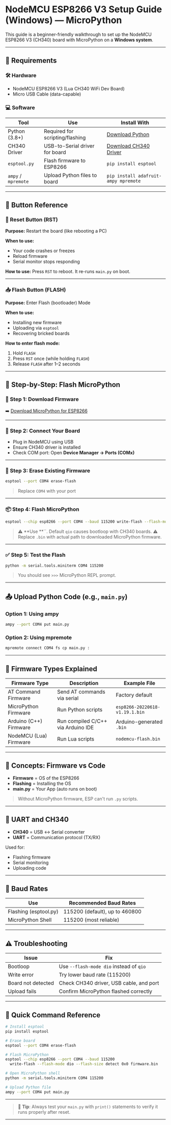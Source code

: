 # NodeMCU ESP8266 V3 Setup Guide (Windows) — MicroPython

This guide is a beginner-friendly walkthrough to set up the NodeMCU ESP8266 V3 (CH340) board with MicroPython on a **Windows system**.

---

## 🔧 Requirements

### 🛠️ Hardware

- NodeMCU ESP8266 V3 (Lua CH340 WiFi Dev Board)
- Micro USB Cable (data-capable)

### 💻 Software

| Tool                | Use                             | Install With                                                  |
| ------------------- | ------------------------------- | ------------------------------------------------------------- |
| Python (3.8+)       | Required for scripting/flashing | [Download Python](https://www.python.org/downloads/)          |
| CH340 Driver        | USB-to-Serial driver for board  | [Download CH340 Driver](https://sparks.gogo.co.nz/ch340.html) |
| `esptool.py`        | Flash firmware to ESP8266       | `pip install esptool`                                         |
| `ampy` / `mpremote` | Upload Python files to board    | `pip install adafruit-ampy mpremote`                          |

---

## 🧠 Button Reference

### 🔁 Reset Button (RST)

**Purpose:** Restart the board (like rebooting a PC)

**When to use:**

- Your code crashes or freezes
- Reload firmware
- Serial monitor stops responding

**How to use:** Press `RST` to reboot. It re-runs `main.py` on boot.

---

### 📥 Flash Button (FLASH)

**Purpose:** Enter Flash (bootloader) Mode

**When to use:**

- Installing new firmware
- Uploading via `esptool`
- Recovering bricked boards

**How to enter flash mode:**

1. Hold `FLASH`
2. Press `RST` once (while holding `FLASH`)
3. Release `FLASH` after 1–2 seconds

---

## 🚀 Step-by-Step: Flash MicroPython

### 🔽 Step 1: Download Firmware

➡️ [Download MicroPython for ESP8266](https://micropython.org/download/esp8266/)

---

### 🔌 Step 2: Connect Your Board

- Plug in NodeMCU using USB
- Ensure CH340 driver is installed
- Check COM port: Open **Device Manager → Ports (COMx)**

---

### 🧹 Step 3: Erase Existing Firmware

```bash
esptool --port COM4 erase-flash
```

> Replace `COM4` with your port

---

### 📦 Step 4: Flash MicroPython

```bash
esptool --chip esp8266 --port COM4 --baud 115200 write-flash --flash-mode dio --flash-size detect 0x0 "path/to/ESP8266_GENERIC-20250415-v1.25.0.bin"
```

> ⚠️ **Use **``. Default `qio` causes bootloop with CH340 boards. ⚠️ Replace `.bin` with actual path to downloaded MicroPython firmware.

---

### ✅ Step 5: Test the Flash

```bash
python -m serial.tools.miniterm COM4 115200
```

> You should see `>>>` MicroPython REPL prompt.

---

## 📤 Upload Python Code (e.g., `main.py`)

### Option 1: Using ampy

```bash
ampy --port COM4 put main.py
```

### Option 2: Using mpremote

```bash
mpremote connect COM4 fs cp main.py :
```

---

## 🧾 Firmware Types Explained

| Firmware Type          | Description                        | Example File                   |
| ---------------------- | ---------------------------------- | ------------------------------ |
| AT Command Firmware    | Send AT commands via serial        | Factory default                |
| MicroPython Firmware   | Run Python scripts                 | `esp8266-20220618-v1.19.1.bin` |
| Arduino (C++) Firmware | Run compiled C/C++ via Arduino IDE | Arduino-generated `.bin`       |
| NodeMCU (Lua) Firmware | Run Lua scripts                    | `nodemcu-flash.bin`            |

---

## 🧠 Concepts: Firmware vs Code

- **Firmware** = OS of the ESP8266
- **Flashing** = Installing the OS
- **main.py** = Your App (auto runs on boot)

> Without MicroPython firmware, ESP can't run `.py` scripts.

---

## 🔌 UART and CH340

- **CH340** = USB ↔ Serial converter
- **UART** = Communication protocol (TX/RX)

Used for:

- Flashing firmware
- Serial monitoring
- Uploading code

---

## 🔁 Baud Rates

| Use                   | Recommended Baud Rates         |
| --------------------- | ------------------------------ |
| Flashing (esptool.py) | 115200 (default), up to 460800 |
| MicroPython Shell     | 115200 (most reliable)         |

---

## ⚠️ Troubleshooting

| Issue              | Fix                                     |
| ------------------ | --------------------------------------- |
| Bootloop           | Use `--flash-mode dio` instead of `qio` |
| Write error        | Try lower baud rate (115200)            |
| Board not detected | Check CH340 driver, USB cable, and port |
| Upload fails       | Confirm MicroPython flashed correctly   |

---

## 📌 Quick Command Reference

```bash
# Install esptool
pip install esptool

# Erase board
esptool --port COM4 erase-flash

# Flash MicroPython
esptool --chip esp8266 --port COM4 --baud 115200 
  write-flash --flash-mode dio --flash-size detect 0x0 firmware.bin

# Open MicroPython shell
python -m serial.tools.miniterm COM4 115200

# Upload Python file
ampy --port COM4 put main.py
```

---

> 📌 **Tip**: Always test your `main.py` with `print()` statements to verify it runs properly after reset.

---



